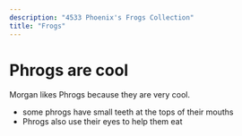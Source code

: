 ```yaml
---
description: "4533 Phoenix's Frogs Collection"
title: "Frogs"
---
```


# Phrogs are cool

Morgan likes Phrogs because they are very cool.
* some phrogs have small teeth at the tops of their mouths
* Phrogs also use their eyes to help them eat